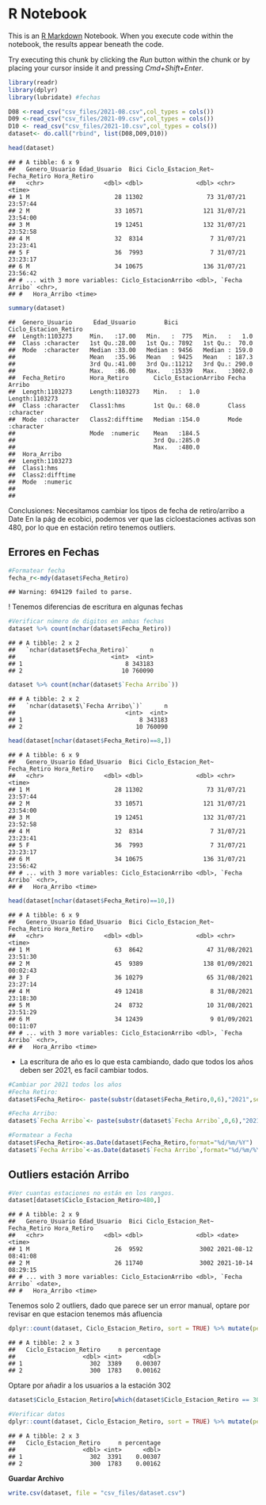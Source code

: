 R Notebook
================

This is an [R Markdown](http://rmarkdown.rstudio.com) Notebook. When you
execute code within the notebook, the results appear beneath the code.

Try executing this chunk by clicking the *Run* button within the chunk
or by placing your cursor inside it and pressing *Cmd+Shift+Enter*.

``` r
library(readr)
library(dplyr)
library(lubridate) #fechas
```

``` r
D08 <-read_csv("csv_files/2021-08.csv",col_types = cols())
D09 <-read_csv("csv_files/2021-09.csv",col_types = cols())
D10 <- read_csv("csv_files/2021-10.csv",col_types = cols())
dataset<- do.call("rbind", list(D08,D09,D10))
```

``` r
head(dataset)
```

    ## # A tibble: 6 x 9
    ##   Genero_Usuario Edad_Usuario  Bici Ciclo_Estacion_Ret~ Fecha_Retiro Hora_Retiro
    ##   <chr>                 <dbl> <dbl>               <dbl> <chr>        <time>     
    ## 1 M                        28 11302                  73 31/07/21     23:57:44   
    ## 2 M                        33 10571                 121 31/07/21     23:54:00   
    ## 3 M                        19 12451                 132 31/07/21     23:52:58   
    ## 4 M                        32  8314                   7 31/07/21     23:23:41   
    ## 5 F                        36  7993                   7 31/07/21     23:23:17   
    ## 6 M                        34 10675                 136 31/07/21     23:56:42   
    ## # ... with 3 more variables: Ciclo_EstacionArribo <dbl>, `Fecha Arribo` <chr>,
    ## #   Hora_Arribo <time>

``` r
summary(dataset)
```

    ##  Genero_Usuario      Edad_Usuario        Bici       Ciclo_Estacion_Retiro
    ##  Length:1103273     Min.   :17.00   Min.   :  775   Min.   :   1.0       
    ##  Class :character   1st Qu.:28.00   1st Qu.: 7892   1st Qu.:  70.0       
    ##  Mode  :character   Median :33.00   Median : 9456   Median : 159.0       
    ##                     Mean   :35.96   Mean   : 9425   Mean   : 187.3       
    ##                     3rd Qu.:41.00   3rd Qu.:11212   3rd Qu.: 290.0       
    ##                     Max.   :86.00   Max.   :15339   Max.   :3002.0       
    ##  Fecha_Retiro       Hora_Retiro       Ciclo_EstacionArribo Fecha Arribo      
    ##  Length:1103273     Length:1103273    Min.   :  1.0        Length:1103273    
    ##  Class :character   Class1:hms        1st Qu.: 68.0        Class :character  
    ##  Mode  :character   Class2:difftime   Median :154.0        Mode  :character  
    ##                     Mode  :numeric    Mean   :184.5                          
    ##                                       3rd Qu.:285.0                          
    ##                                       Max.   :480.0                          
    ##  Hora_Arribo      
    ##  Length:1103273   
    ##  Class1:hms       
    ##  Class2:difftime  
    ##  Mode  :numeric   
    ##                   
    ## 

Conclusiones: Necesitamos cambiar los tipos de fecha de retiro/arribo a
Date En la pág de ecobici, podemos ver que las cicloestaciones activas
son 480, por lo que en estación retiro tenemos outliers.

## Errores en Fechas

``` r
#Formatear fecha
fecha_r<-mdy(dataset$Fecha_Retiro)
```

    ## Warning: 694129 failed to parse.

! Tenemos diferencias de escritura en algunas fechas

``` r
#Verificar número de digitos en ambas fechas
dataset %>% count(nchar(dataset$Fecha_Retiro))
```

    ## # A tibble: 2 x 2
    ##   `nchar(dataset$Fecha_Retiro)`      n
    ##                           <int>  <int>
    ## 1                             8 343183
    ## 2                            10 760090

``` r
dataset %>% count(nchar(dataset$`Fecha Arribo`))
```

    ## # A tibble: 2 x 2
    ##   `nchar(dataset$\`Fecha Arribo\`)`      n
    ##                               <int>  <int>
    ## 1                                 8 343183
    ## 2                                10 760090

``` r
head(dataset[nchar(dataset$Fecha_Retiro)==8,])
```

    ## # A tibble: 6 x 9
    ##   Genero_Usuario Edad_Usuario  Bici Ciclo_Estacion_Ret~ Fecha_Retiro Hora_Retiro
    ##   <chr>                 <dbl> <dbl>               <dbl> <chr>        <time>     
    ## 1 M                        28 11302                  73 31/07/21     23:57:44   
    ## 2 M                        33 10571                 121 31/07/21     23:54:00   
    ## 3 M                        19 12451                 132 31/07/21     23:52:58   
    ## 4 M                        32  8314                   7 31/07/21     23:23:41   
    ## 5 F                        36  7993                   7 31/07/21     23:23:17   
    ## 6 M                        34 10675                 136 31/07/21     23:56:42   
    ## # ... with 3 more variables: Ciclo_EstacionArribo <dbl>, `Fecha Arribo` <chr>,
    ## #   Hora_Arribo <time>

``` r
head(dataset[nchar(dataset$Fecha_Retiro)==10,])
```

    ## # A tibble: 6 x 9
    ##   Genero_Usuario Edad_Usuario  Bici Ciclo_Estacion_Ret~ Fecha_Retiro Hora_Retiro
    ##   <chr>                 <dbl> <dbl>               <dbl> <chr>        <time>     
    ## 1 M                        63  8642                  47 31/08/2021   23:51:30   
    ## 2 M                        45  9389                 138 01/09/2021   00:02:43   
    ## 3 F                        36 10279                  65 31/08/2021   23:27:14   
    ## 4 M                        49 12418                   8 31/08/2021   23:18:30   
    ## 5 M                        24  8732                  10 31/08/2021   23:51:29   
    ## 6 M                        34 12439                   9 01/09/2021   00:11:07   
    ## # ... with 3 more variables: Ciclo_EstacionArribo <dbl>, `Fecha Arribo` <chr>,
    ## #   Hora_Arribo <time>

-   La escritura de año es lo que esta cambiando, dado que todos los
    años deben ser 2021, es facil cambiar todos.

``` r
#Cambiar por 2021 todos los años 
#Fecha Retiro:
dataset$Fecha_Retiro<- paste(substr(dataset$Fecha_Retiro,0,6),"2021",sep="")

#Fecha Arribo:
dataset$`Fecha Arribo`<- paste(substr(dataset$`Fecha Arribo`,0,6),"2021",sep="")
```

``` r
#Formatear a Fecha
dataset$Fecha_Retiro<-as.Date(dataset$Fecha_Retiro,format="%d/%m/%Y")
dataset$`Fecha Arribo`<-as.Date(dataset$`Fecha Arribo`,format="%d/%m/%Y")
```

## Outliers estación Arribo

``` r
#Ver cuantas estaciones no están en los rangos.
dataset[dataset$Ciclo_Estacion_Retiro>480,]
```

    ## # A tibble: 2 x 9
    ##   Genero_Usuario Edad_Usuario  Bici Ciclo_Estacion_Ret~ Fecha_Retiro Hora_Retiro
    ##   <chr>                 <dbl> <dbl>               <dbl> <date>       <time>     
    ## 1 M                        26  9592                3002 2021-08-12   08:41:08   
    ## 2 M                        26 11740                3002 2021-10-14   08:29:15   
    ## # ... with 3 more variables: Ciclo_EstacionArribo <dbl>, `Fecha Arribo` <date>,
    ## #   Hora_Arribo <time>

Tenemos solo 2 outliers, dado que parece ser un error manual, optare por
revisar en que estacion tenemos más afluencia

``` r
dplyr::count(dataset, Ciclo_Estacion_Retiro, sort = TRUE) %>% mutate(percentage = n/sum(n))%>% filter(Ciclo_Estacion_Retiro %in% c(300,302))
```

    ## # A tibble: 2 x 3
    ##   Ciclo_Estacion_Retiro     n percentage
    ##                   <dbl> <int>      <dbl>
    ## 1                   302  3389    0.00307
    ## 2                   300  1783    0.00162

Optare por añadir a los usuarios a la estación 302

``` r
dataset$Ciclo_Estacion_Retiro[which(dataset$Ciclo_Estacion_Retiro == 3002)] <- 302
```

``` r
#Verificar datos 
dplyr::count(dataset, Ciclo_Estacion_Retiro, sort = TRUE) %>% mutate(percentage = n/sum(n))%>% filter(Ciclo_Estacion_Retiro %in% c(300,302))
```

    ## # A tibble: 2 x 3
    ##   Ciclo_Estacion_Retiro     n percentage
    ##                   <dbl> <int>      <dbl>
    ## 1                   302  3391    0.00307
    ## 2                   300  1783    0.00162

**Guardar Archivo**

``` r
write.csv(dataset, file = "csv_files/dataset.csv")
```
